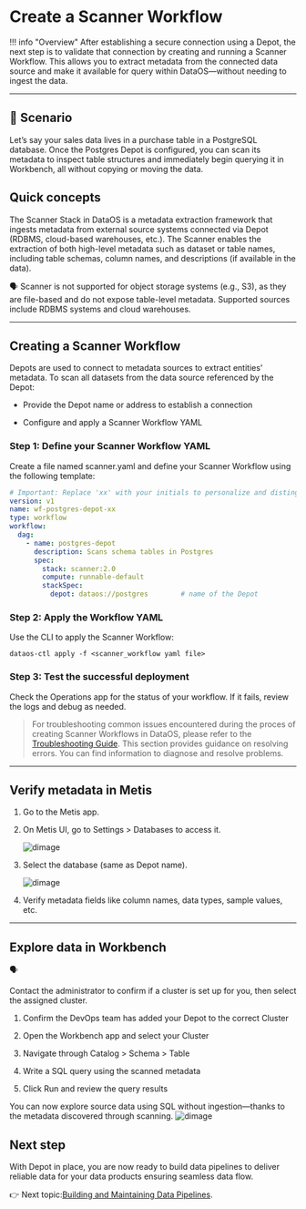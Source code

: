 # Create a Scanner Workflow

!!! info "Overview"
    After establishing a secure connection using a Depot, the next step is to validate that connection by creating and running a Scanner Workflow. This allows you to extract metadata from the connected data source and make it available for query within DataOS—without needing to ingest the data. 

---

## 📘 Scenario

Let’s say your sales data lives in a purchase table in a PostgreSQL database. Once the Postgres Depot is configured, you can scan its metadata to inspect table structures and immediately begin querying it in Workbench, all without copying or moving the data.

## Quick concepts

⁠The Scanner Stack in DataOS is a metadata extraction framework that ingests metadata from external source systems connected via Depot (RDBMS, cloud-based warehouses, etc.). The Scanner enables the extraction of both high-level metadata such as dataset or table names, including table schemas, column names, and descriptions (if available in the data).

<aside class="callout">
🗣
Scanner is not supported for object storage systems (e.g., S3), as they are file-based and do not expose table-level metadata. Supported sources include RDBMS systems and cloud warehouses.

</aside>

---

## Creating a Scanner Workflow

Depots are used to connect to metadata sources to extract entities' metadata. To scan all datasets from the data source referenced by the Depot:

- Provide the Depot name or address to establish a connection

- Configure and apply a Scanner Workflow YAML

### **Step 1: Define your Scanner Workflow YAML**

Create a file named scanner.yaml and define your Scanner Workflow using the following template:

```yaml
# Important: Replace 'xx' with your initials to personalize and distinguish the resource you’ve created.
version: v1
name: wf-postgres-depot-xx
type: workflow
workflow:
  dag:
    - name: postgres-depot
      description: Scans schema tables in Postgres
      spec:
        stack: scanner:2.0
        compute: runnable-default
        stackSpec:
          depot: dataos://postgres        # name of the Depot
```

### **Step 2: Apply the Workflow YAML**

Use the CLI to apply the Scanner Workflow:

```shell
dataos-ctl apply -f <scanner_workflow yaml file>
```

### **Step 3: Test the successful deployment**

Check the Operations app for the status of your workflow. If it fails, review the logs and debug as needed.


> For troubleshooting common issues encountered during the proces of creating Scanner Workflows in DataOS, please refer to the [Troubleshooting Guide](/learn_new/troubleshooting/). This section provides guidance on resolving errors. You can find information to diagnose and resolve problems.

---

## Verify metadata in Metis

1. Go to the Metis app.

2. On Metis UI, go to Settings > Databases to access it.

    ![dimage](/learn_new/dp_foundations1_learn_track/create_scanner/scanned_database.png)

3. Select the database (same as Depot name).

    ![dimage](/learn_new/dp_foundations1_learn_track/create_scanner/scanned_data.png)

4. Verify metadata fields like column names, data types, sample values, etc.


---

## Explore data in Workbench

<aside class="callout">
🗣

Contact the administrator to confirm if a cluster is set up for you, then select the assigned cluster.

</aside>

1. Confirm the DevOps team has added your Depot to the correct Cluster

2. Open the Workbench app and select your Cluster

3. Navigate through Catalog > Schema > Table

4. Write a SQL query using the scanned metadata

5. Click Run and review the query results

You can now explore source data using SQL without ingestion—thanks to the metadata discovered through scanning.
![dimage](/learn_new/dp_foundations1_learn_track/create_scanner/query_scanned_data.png)

## Next step

With Depot in place, you are now ready to build data pipelines to deliver reliable data for your data products ensuring seamless data flow.

👉 Next topic:[Building and Maintaining Data Pipelines](/learn_new/dp_foundations1_learn_track/build_pipeline/).